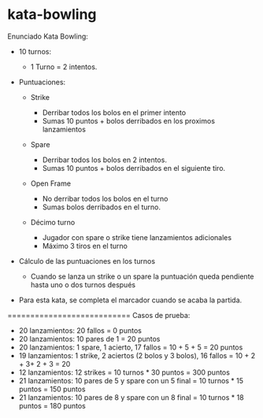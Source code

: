 # kata-bowling

Enunciado Kata Bowling:

- 10 turnos:
	+ 1 Turno = 2 intentos.

- Puntuaciones:
	+ Strike
		* Derribar todos los bolos en el primer intento
		* Sumas 10 puntos + bolos derribados en los proximos lanzamientos

	+ Spare
		* Derribar todos los bolos en 2 intentos.
		* Sumas 10 puntos + bolos derribados en el siguiente tiro.

	+ Open Frame
		* No derribar todos los bolos en el turno
		* Sumas bolos derribados en el turno.

	+ Décimo turno
		* Jugador con spare o strike tiene lanzamientos adicionales
		* Máximo 3 tiros en el turno

- Cálculo de las puntuaciones en los turnos
	+ Cuando se lanza un strike o un spare la puntuación queda pendiente hasta uno o dos turnos después

- Para esta kata, se completa el marcador cuando se acaba la partida. 

===========================
Casos de prueba:
- 20 lanzamientos: 20 fallos = 0 puntos
- 20 lanzamientos: 10 pares de 1 = 20 puntos
- 20 lanzamientos: 1 spare, 1 acierto, 17 fallos = 10 + 5 + 5 = 20 puntos
- 19 lanzamientos: 1 strike, 2 aciertos (2 bolos y 3 bolos), 16 fallos = 10 + 2 + 3+ 2 + 3 = 20
- 12 lanzamientos: 12 strikes = 10 turnos * 30 puntos = 300 puntos
- 21 lanzamientos: 10 pares de 5 y spare con un 5 final = 10 turnos * 15 puntos = 150 puntos
- 21 lanzamientos: 10 pares de 8  y spare con un 8 final = 10 turnos * 18 puntos = 180 puntos
